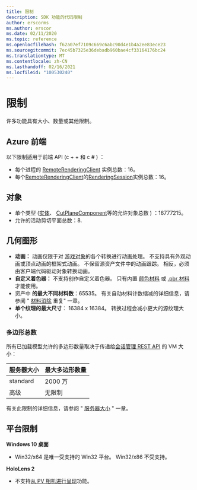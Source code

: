 ```yaml
---
title: 限制
description: SDK 功能的代码限制
author: erscorms
ms.author: erscor
ms.date: 02/11/2020
ms.topic: reference
ms.openlocfilehash: f62a07ef7109c669c6abc90d4e1b4a2ee83ece23
ms.sourcegitcommit: 7ec45b7325e36debadb960bae4cf33164176bc24
ms.translationtype: MT
ms.contentlocale: zh-CN
ms.lasthandoff: 02/16/2021
ms.locfileid: "100530240"
---
```

# <a name="limitations"></a>限制

许多功能具有大小、数量或其他限制。

## <a name="azure-frontend"></a>Azure 前端

以下限制适用于前端 API (c + + 和 c # ) ：
* 每个进程的 [RemoteRenderingClient](/dotnet/api/microsoft.azure.remoterendering.remoterenderingclient) 实例总数：16。
* 每个[RemoteRenderingClient](/dotnet/api/microsoft.azure.remoterendering.remoterenderingclient)的[RenderingSession](/dotnet/api/microsoft.azure.remoterendering.renderingsession)实例总数：16。

## <a name="objects"></a>对象

* 单个类型 ([实体](../concepts/entities.md)、 [CutPlaneComponent](../overview/features/cut-planes.md)等的允许对象总数 ) ：16777215。
* 允许的活动剪切平面总数：8.

## <a name="geometry"></a>几何图形

* **动画：** 动画仅限于对 [游戏对象](../concepts/entities.md)的各个转换进行动画处理。 不支持具有外观动画或顶点动画的框架式动画。 不保留源资产文件中的动画跟踪。 相反，必须由客户端代码驱动对象转换动画。
* **自定义着色器：** 不支持创作自定义着色器。 只有内置 [颜色材料](../overview/features/color-materials.md) 或 [.pbr 材料](../overview/features/pbr-materials.md) 才能使用。
* 资产中 **的最大不同材料数**：65535。 有关自动材料计数缩减的详细信息，请参阅 " [材料消除](../how-tos/conversion/configure-model-conversion.md#material-de-duplication) 重复" 一章。
* **单个纹理的最大尺寸**： 16384 x 16384。 转换过程会减小更大的源纹理大小。

### <a name="overall-number-of-polygons"></a>多边形总数

所有已加载模型允许的多边形数量取决于传递给[会话管理 REST API](../how-tos/session-rest-api.md) 的 VM 大小：

| 服务器大小 | 最大多边形数量 |
|:--------|:------------------|
|standard| 2000 万 |
|高级| 无限制 |

有关此限制的详细信息，请参阅 " [服务器大小](../reference/vm-sizes.md) " 一章。

## <a name="platform-limitations"></a>平台限制

**Windows 10 桌面**

* Win32/x64 是唯一受支持的 Win32 平台。 Win32/x86 不受支持。

**HoloLens 2**

* 不支持[从 PV 相机进行呈现](/windows/mixed-reality/mixed-reality-capture-for-developers#render-from-the-pv-camera-opt-in)功能。
